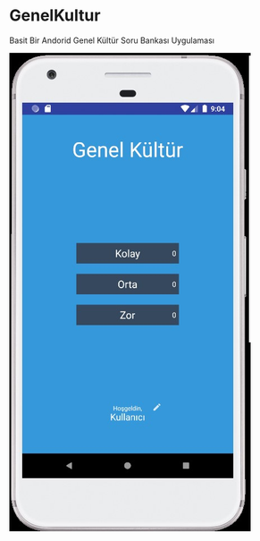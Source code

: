 # GenelKultur
Basit Bir Andorid Genel Kültür Soru Bankası Uygulaması

![HomePage](https://github.com/cagdaskaraca/GenelKultur/blob/master/Images/HomePage.jpg)
